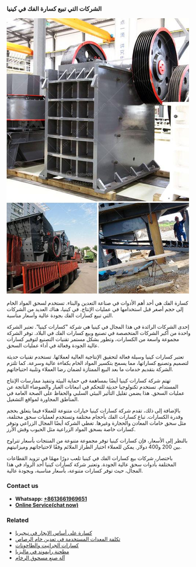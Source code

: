 <h3>الشركات التي تبيع كسارة الفك في كينيا</h3><img src='1701850546.jpg' alt=''><p>كسارة الفك هي أحد أهم الأدوات في صناعة التعدين والبناء. تستخدم لسحق المواد الخام إلى حجم أصغر قبل استخدامها في عمليات الإنتاج. في كينيا، هناك العديد من الشركات التي تبيع كسارات الفك بجودة عالية وأسعار مناسبة.</p><p>إحدى الشركات الرائدة في هذا المجال في كينيا هي شركة "كسارات كينيا". تعتبر الشركة واحدة من أكبر الشركات المتخصصة في تصنيع وبيع كسارات الفك في البلاد. توفر الشركة مجموعة واسعة من الكسارات، وتطور بشكل مستمر تقنيات التصنيع لتوفير كسارات عالية الجودة وفعالة في أداء عمليات السحق.</p><p>تعتبر كسارات كينيا وسيلة فعالة لتحقيق الإنتاجية العالية لعملائها. تستخدم تقنيات حديثة لتصميم وتصنيع كساراتها، مما يسمح بتكسير المواد الخام بكفاءة عالية وسرعة. كما تلتزم الشركة بتقديم خدمات ما بعد البيع الممتازة لضمان رضا العملاء وتلبية احتياجاتهم.</p><p>تهتم شركة كسارات كينيا أيضًا بمساهمة في حماية البيئة وتنفيذ ممارسات الإنتاج المستدام. تستخدم تكنولوجيا حديثة للتحكم في انبعاثات الغبار والضوضاء الناتجة عن عمليات السحق. هذا يضمن تقليل التأثير البيئي السلبي والحفاظ على الصحة العامة في المناطق المجاورة لمواقع التشغيل.</p><p>بالإضافة إلى ذلك، تقدم شركة كسارات كينيا خيارات متنوعة للعملاء فيما يتعلق بحجم وقدرة الكسارات. تباع كسارات الفك بأحجام مختلفة وتستخدم لعمليات سحق مختلفة، مثل سحق خامات المعادن والحجارة وغيرها. تغطي الشركة أيضًا المجال الزراعي وتوفر كسارات خاصة بسحق المواد الزراعية مثل الحبوب وقش الأرز.</p><p>بالنظر إلى الأسعار، فإن كسارات كينيا توفر مجموعة متنوعة من المنتجات بأسعار تتراوح بين 200 و400 دولار. يمكن للعملاء اختيار الطراز الملائم وفقًا لاحتياجاتهم وميزانيتهم.</p><p>باختصار، شركات بيع كسارات الفك في كينيا تلعب دورًا مهمًا في تزويد القطاعات المختلفة بأدوات سحق عالية الجودة. وتعتبر شركة كسارات كينيا أحد الرواد في هذا المجال، حيث توفر كسارات متنوعة، بأسعار مناسبة، وبجودة عالية.</p><h3>Contact us</h3><ul><li><strong>Whatsapp:&nbsp;<a href="https://wa.me/8613661969651">+8613661969651</a></strong></li><li><a href="https://swt.shibang-china.com/?git&amp;zhl&amp;الشركات التي تبيع كسارة الفك في كينيا"><strong>Online Service(chat now)</strong></a></li></ul><h3>Related</h3><ul><li><a href='كسارة على أساس الإيجار في نيجيريا.md'>كسارة على أساس الإيجار في نيجيريا</a></li><li><a href='تكلفة المعدات المستخدمة في تعدين خام الرصاص.md'>تكلفة المعدات المستخدمة في تعدين خام الرصاص</a></li><li><a href='كسارات الجرانيت والطاحونات.md'>كسارات الجرانيت والطاحونات</a></li><li><a href='مطحنة رايموند في ماليزيا.md'>مطحنة رايموند في ماليزيا</a></li><li><a href='آلة صنع مسحوق الرخام.md'>آلة صنع مسحوق الرخام</a></li></ul>